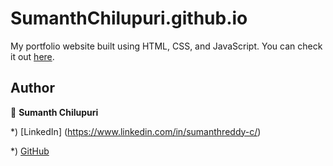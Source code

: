 # SumanthChilupuri.github.io

My portfolio website built using HTML, CSS, and JavaScript. You can check it out [here](https://sumanthchilupuri.github.io).





## Author

👤 **Sumanth Chilupuri**

*) [LinkedIn] (https://www.linkedin.com/in/sumanthreddy-c/)
  
*) [GitHub](https://github.com/SumanthChilupuri)

